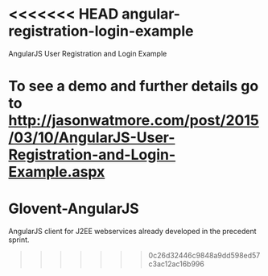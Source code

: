 <<<<<<< HEAD
angular-registration-login-example
==============================

AngularJS User Registration and Login Example

To see a demo and further details go to http://jasonwatmore.com/post/2015/03/10/AngularJS-User-Registration-and-Login-Example.aspx
=======
# Glovent-AngularJS
AngularJS client for J2EE webservices already developed in the precedent sprint.
>>>>>>> 0c26d32446c9848a9dd598ed57c3ac12ac16b996
